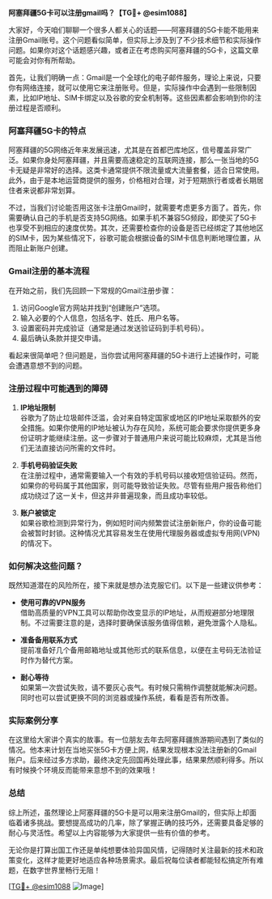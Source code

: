 **阿塞拜疆5G卡可以注册gmail吗？【TG💪+ @esim1088】**

大家好，今天咱们聊聊一个很多人都关心的话题——阿塞拜疆的5G卡能不能用来注册Gmail账号。这个问题看似简单，但实际上涉及到了不少技术细节和实际操作问题。如果你对这个话题感兴趣，或者正在考虑购买阿塞拜疆的5G卡，这篇文章可能会对你有所帮助。

首先，让我们明确一点：Gmail是一个全球化的电子邮件服务，理论上来说，只要你有网络连接，就可以使用它来注册账号。但是，实际操作中会遇到一些限制因素，比如IP地址、SIM卡绑定以及谷歌的安全机制等。这些因素都会影响到你的注册过程是否顺利。

### 阿塞拜疆5G卡的特点

阿塞拜疆的5G网络近年来发展迅速，尤其是在首都巴库地区，信号覆盖非常广泛。如果你身处阿塞拜疆，并且需要高速稳定的互联网连接，那么一张当地的5G卡无疑是非常好的选择。这类卡通常提供不限流量或大流量套餐，适合日常使用。此外，由于是本地运营商提供的服务，价格相对合理，对于短期旅行者或者长期居住者来说都非常划算。

不过，当我们讨论能否用这张卡注册Gmail时，就需要考虑更多方面了。首先，你需要确认自己的手机是否支持5G网络。如果手机不兼容5G频段，即使买了5G卡也享受不到相应的速度优势。其次，还需要检查你的设备是否已经绑定了其他地区的SIM卡，因为某些情况下，谷歌可能会根据设备的SIM卡信息判断地理位置，从而阻止新账户创建。

### Gmail注册的基本流程

在开始之前，我们先回顾一下常规的Gmail注册步骤：

1. 访问Google官方网站并找到“创建账户”选项。
2. 输入必要的个人信息，包括名字、姓氏、用户名等。
3. 设置密码并完成验证（通常是通过发送验证码到手机号码）。
4. 最后确认条款并提交申请。

看起来很简单吧？但问题是，当你尝试用阿塞拜疆的5G卡进行上述操作时，可能会遭遇意想不到的问题。

### 注册过程中可能遇到的障碍

1. **IP地址限制**  
   谷歌为了防止垃圾邮件泛滥，会对来自特定国家或地区的IP地址采取额外的安全措施。如果你使用的IP地址被认为存在风险，系统可能会要求你提供更多身份证明才能继续注册。这一步骤对于普通用户来说可能比较麻烦，尤其是当他们无法直接访问所需的文件时。

2. **手机号码验证失败**  
   在注册过程中，通常需要输入一个有效的手机号码以接收短信验证码。然而，如果你的号码属于其他国家，则可能导致验证失败。尽管有些用户报告称他们成功绕过了这一关卡，但这并非普遍现象，而且成功率较低。

3. **账户被锁定**  
   如果谷歌检测到异常行为，例如短时间内频繁尝试注册新账户，你的设备可能会被暂时封锁。这种情况尤其容易发生在使用代理服务器或虚拟专用网(VPN)的情况下。

### 如何解决这些问题？

既然知道潜在的风险所在，接下来就是想办法克服它们。以下是一些建议供参考：

- **使用可靠的VPN服务**  
  借助高质量的VPN工具可以帮助你改变显示的IP地址，从而规避部分地理限制。不过需要注意的是，选择时要确保该服务值得信赖，避免泄露个人隐私。

- **准备备用联系方式**  
  提前准备好几个备用邮箱地址或其他形式的联系信息，以便在主号码无法验证时作为替代方案。

- **耐心等待**  
  如果第一次尝试失败，请不要灰心丧气。有时候只需稍作调整就能解决问题。同时也可以尝试更换不同的浏览器或操作系统，看看是否有所改善。

### 实际案例分享

在这里给大家讲个真实的故事。有一位朋友去年去阿塞拜疆旅游期间遇到了类似的情况。他本来计划在当地买张5G卡方便上网，结果发现根本没法注册新的Gmail账户。后来经过多方求助，最终决定先回国再处理此事，结果果然顺利得多。所以有时候换个环境反而能带来意想不到的效果哦！

### 总结

综上所述，虽然理论上阿塞拜疆的5G卡是可以用来注册Gmail的，但实际上却面临着诸多挑战。要想提高成功的几率，除了掌握正确的技巧外，还需要具备足够的耐心与灵活性。希望以上内容能够为大家提供一些有价值的参考。

无论你是打算出国工作还是单纯想要体验异国风情，记得随时关注最新的技术和政策变化，这样才能更好地适应各种场景需求。最后祝每位读者都能轻松搞定所有难题，在数字世界里畅行无阻！

[[TG💪+ @esim1088](https://t.me/s/esim1088) ![Image](https://i.postimg.cc/4NQfJmqS/Snipaste-2025-05-13-00-14-12.png)]